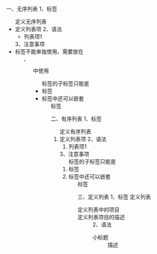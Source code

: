 一、无序列表
	1、标签
		<ul>定义无序列表
  		<li>定义列表项
	2、语法
		<ul>
		    <li>列表项1</li>
		</ul>
	3、注意事项
		<li>标签不能单独使用，需要放在<ol>, <ul>中使用
		<ul>标签的子标签只能是<li>标签
		<li>标签中还可以嵌套<ul>标签

二、有序列表
	1、标签
		<ol>定义有序列表
		<li>定义列表项
	2、语法
		<ol>
		    <li>列表项1</li>
		</ol>
	3、注意事项
		<ol>标签的子标签只能是<li>标签
		<li>标签中还可以嵌套<ol>标签

三、定义列表
	1、标签
		定义列表<dl>
		定义列表中的项目<dt>
		定义列表项目的描述<dd>
	2、语法
		<dl>
		    <dt>小标题</dt>
		    <dd>描述</dd>
		</dl>